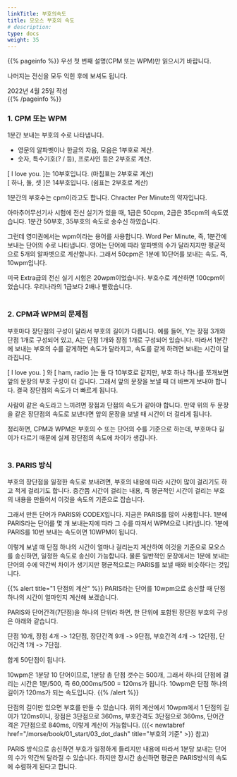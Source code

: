 ```yaml
---
linkTitle: 부호의속도
title: 모오스 부호의 속도
# description: 
type: docs
weight: 35
---
```

{{% pageinfo %}}
우선 첫 번째 설명(CPM 또는 WPM)만 읽으시기 바랍니다.

나머지는 전신을 모두 익힌 후에 보셔도 됩니다.

2022년 4월 25일 작성<br>
{{% /pageinfo %}}

### 1. CPM 또는 WPM

1분간 보내는 부호의 수로 나타냅니다.
- 영문의 알파벳이나 한글의 자음, 모음은 1부호로 계산.
- 숫자, 특수기호(? / 등), 프로사인 등은 2부호로 계산.

[ I love you. ]는 10부호입니다. (마침표는 2부호로 계산)<br>
[ 하나, 둘, 셋 ]은 14부호입니다. (쉼표는 2부호로 계산)

1분간의 부호수는 cpm이라고도 합니다. Chracter Per Minute의 약자입니다.

아마추어무선기사 시험에 전신 실기가 있을 때, 1급은 50cpm, 2급은 35cpm의 속도였습니다. 1분간 50부호, 35부호의 속도로 송수신 하였습니다.

그런데 영미권에서는 wpm이라는 용어를 사용합니다. Word Per Minute, 즉, 1분간에 보내는 단어의 수로 나타냅니다. 영어는 단어에 따라 알파벳의 수가 달라지지만 평균적으로 5개의 알파벳으로 계산합니다. 그래서 50cpm은 1분에 10단어를 보내는 속도. 즉, 10wpm입니다.

미국 Extra급의 전신 실기 시험은 20wpm이었습니다. 부호수로 계산하면 100cpm이었습니다. 우리나라의 1급보다 2배나 빨랐습니다.
<br><br>

### 2. CPM과 WPM의 문제점
부호마다 장단점의 구성이 달라서 부호의 길이가 다릅니다. 예를 들어, Y는 장점 3개와 단점 1개로 구성되어 있고, A는 단점 1개와 장점 1개로 구성되어 있습니다. 따라서 1분간에 보내는 부호의 수를 같게하면 속도가 달라지고, 속도를 같게 하려면 보내는 시간이 달라집니다. 

[ I love you. ] 와 [ ham, radio ]는 둘 다 10부호로 같지만, 부호 하나 하나를 쪼개보면 앞의 문장의 부호 구성이 더 깁니다. 그래서 앞의 문장을 보낼 때 더 바쁘게 보내야 합니다. 결국 장단점의 속도가 더 빠르게 됩니다.

사람이 같은 속도라고 느끼려면 장점과 단점의 속도가 같아야 합니다. 만약 위의 두 문장을 같은 장단점의 속도로 보낸다면 앞의 문장을 보낼 때 시간이 더 걸리게 됩니다.

정리하면, CPM과 WPM은 부호의 수 또는 단어의 수를 기준으로 하는데, 부호마다 길이가 다르기 때문에 실제 장단점의 속도에 차이가 생깁니다.
<br><br>

### 3. PARIS 방식

부호의 장단점을 일정한 속도로 보내려면, 부호의 내용에 따라 시간이 많이 걸리기도 하고 적게 걸리기도 합니다. 중간쯤 시간이 걸리는 내용, 즉 평균적인 시간이 걸리는 부호의 내용을 만들어서 이것을 속도의 기준으로 잡습니다.

그래서 만든 단어가 PARIS와 CODEX입니다. 지금은 PARIS를 많이 사용합니다. 1분에 PARIS라는 단어를 몇 개 보내는지에 따라 그 수를 따져서 WPM으로 나타냅니다. 1분에 PARIS를 10번 보내는 속도이면 10WPM이 됩니다.

이렇게 보낼 때 단점 하나의 시간이 얼마나 걸리는지 계산하여 이것을 기준으로 모오스를 송신하면, 일정한 속도로 송신이 가능합니다. 물론 일반적인 문장에서는 1분에 보내는 단어의 수에 약간씩 차이가 생기지만 평균적으로는 PARIS를 보낼 때와 비슷하다는 것입니다.

{{% alert title="1 단점의 계산" %}}
PARIS라는 단어를 10wpm으로 송신할 때 단점 하나의 시간이 얼마인지 계산해 보겠습니다.<br>

PARIS와 단어간격(7단점)을 하나의 단위라 하면, 한 단위에 포함된 장단점 부호의 구성은 아래와 같습니다.<br>

단점 10개, 장점 4개 -> 12단점, 장단간격 9개 -> 9단점, 부호간격 4개 -> 12단점, 단어간격 1개 -> 7단점.

합계 50단점이 됩니다.

10wpm은 1분당 10 단어이므로, 1분당 총 단점 갯수는 500개, 그래서 하나의 단점에 걸리는 시간은 1분/500, 즉 60,000ms/500 = 120ms가 됩니다. 10wpm은 단점 하나의 길이가 120ms가 되는 속도입니다.
{{% /alert %}}

단점의 길이만 있으면 부호를 만들 수 있습니다. 위의 계산에서 10wpm에서 1 단점의 길이가 120ms이니, 장점은 3단점으로 360ms, 부호간격도 3단점으로 360ms, 단어간격은 7단점으로 840ms, 이렇게 계산이 가능합니다.
({{< newtabref href="/morse/book/01_start/03_dot_dash" title="부호의 기준" >}} 참고)

PARIS 방식으로 송신하면 부호가 일정하게 들리지만 내용에 따라서 1분당 보내는 단어의 수가 약간씩 달라질 수 있습니다. 하지만 장시간 송신하면 평균은 PARIS방식의 속도에 수렴하게 된다고 합니다.



